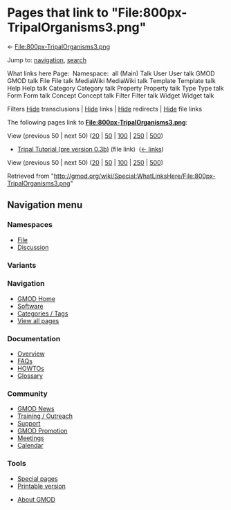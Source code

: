 <div id="mw-page-base" class="noprint">

</div>

<div id="mw-head-base" class="noprint">

</div>

<div id="content" class="mw-body" role="main">

<span id="top"></span>

<div id="mw-js-message" style="display:none;">

</div>



# <span dir="auto">Pages that link to "File:800px-TripalOrganisms3.png"</span>

<div id="bodyContent">

<div id="contentSub">

←
[File:800px-TripalOrganisms3.png](/wiki/File:800px-TripalOrganisms3.png "File:800px-TripalOrganisms3.png")

</div>

<div id="jump-to-nav" class="mw-jump">

Jump to: [navigation](#mw-navigation), [search](#p-search)

</div>

<div id="mw-content-text">

What links here Page:  Namespace:  all (Main) Talk User User talk GMOD
GMOD talk File File talk MediaWiki MediaWiki talk Template Template talk
Help Help talk Category Category talk Property Property talk Type Type
talk Form Form talk Concept Concept talk Filter Filter talk Widget
Widget talk

Filters
[Hide](/mediawiki/index.php?title=Special:WhatLinksHere/File:800px-TripalOrganisms3.png&hidetrans=1 "Special:WhatLinksHere/File:800px-TripalOrganisms3.png")
transclusions \|
[Hide](/mediawiki/index.php?title=Special:WhatLinksHere/File:800px-TripalOrganisms3.png&hidelinks=1 "Special:WhatLinksHere/File:800px-TripalOrganisms3.png")
links \|
[Hide](/mediawiki/index.php?title=Special:WhatLinksHere/File:800px-TripalOrganisms3.png&hideredirs=1 "Special:WhatLinksHere/File:800px-TripalOrganisms3.png")
redirects \|
[Hide](/mediawiki/index.php?title=Special:WhatLinksHere/File:800px-TripalOrganisms3.png&hideimages=1 "Special:WhatLinksHere/File:800px-TripalOrganisms3.png")
file links

The following pages link to
**[File:800px-TripalOrganisms3.png](/wiki/File:800px-TripalOrganisms3.png "File:800px-TripalOrganisms3.png")**:

View (previous 50 \| next 50)
([20](/mediawiki/index.php?title=Special:WhatLinksHere/File:800px-TripalOrganisms3.png&limit=20 "Special:WhatLinksHere/File:800px-TripalOrganisms3.png")
\|
[50](/mediawiki/index.php?title=Special:WhatLinksHere/File:800px-TripalOrganisms3.png&limit=50 "Special:WhatLinksHere/File:800px-TripalOrganisms3.png")
\|
[100](/mediawiki/index.php?title=Special:WhatLinksHere/File:800px-TripalOrganisms3.png&limit=100 "Special:WhatLinksHere/File:800px-TripalOrganisms3.png")
\|
[250](/mediawiki/index.php?title=Special:WhatLinksHere/File:800px-TripalOrganisms3.png&limit=250 "Special:WhatLinksHere/File:800px-TripalOrganisms3.png")
\|
[500](/mediawiki/index.php?title=Special:WhatLinksHere/File:800px-TripalOrganisms3.png&limit=500 "Special:WhatLinksHere/File:800px-TripalOrganisms3.png"))

- [Tripal Tutorial (pre version
  0.3b)](/wiki/Tripal_Tutorial_(pre_version_0.3b) "Tripal Tutorial (pre version 0.3b)")
  (file link) ‎ <span class="mw-whatlinkshere-tools">([←
  links](/mediawiki/index.php?title=Special:WhatLinksHere&target=Tripal+Tutorial+%28pre+version+0.3b%29 "Special:WhatLinksHere"))</span>

View (previous 50 \| next 50)
([20](/mediawiki/index.php?title=Special:WhatLinksHere/File:800px-TripalOrganisms3.png&limit=20 "Special:WhatLinksHere/File:800px-TripalOrganisms3.png")
\|
[50](/mediawiki/index.php?title=Special:WhatLinksHere/File:800px-TripalOrganisms3.png&limit=50 "Special:WhatLinksHere/File:800px-TripalOrganisms3.png")
\|
[100](/mediawiki/index.php?title=Special:WhatLinksHere/File:800px-TripalOrganisms3.png&limit=100 "Special:WhatLinksHere/File:800px-TripalOrganisms3.png")
\|
[250](/mediawiki/index.php?title=Special:WhatLinksHere/File:800px-TripalOrganisms3.png&limit=250 "Special:WhatLinksHere/File:800px-TripalOrganisms3.png")
\|
[500](/mediawiki/index.php?title=Special:WhatLinksHere/File:800px-TripalOrganisms3.png&limit=500 "Special:WhatLinksHere/File:800px-TripalOrganisms3.png"))

</div>

<div class="printfooter">

Retrieved from
"<http://gmod.org/wiki/Special:WhatLinksHere/File:800px-TripalOrganisms3.png>"

</div>

<div id="catlinks" class="catlinks catlinks-allhidden">

</div>

<div class="visualClear">

</div>

</div>

</div>

<div id="mw-navigation">

## Navigation menu

<div id="mw-head">



<div id="left-navigation">

<div id="p-namespaces" class="vectorTabs" role="navigation"
aria-labelledby="p-namespaces-label">

### Namespaces

- <span id="ca-nstab-image"><a href="/wiki/File:800px-TripalOrganisms3.png" accesskey="c"
  title="View the file page [c]">File</a></span>
- <span id="ca-talk"><a
  href="/mediawiki/index.php?title=File_talk:800px-TripalOrganisms3.png&amp;action=edit&amp;redlink=1"
  accesskey="t"
  title="Discussion about the content page [t]">Discussion</a></span>

</div>

<div id="p-variants" class="vectorMenu emptyPortlet" role="navigation"
aria-labelledby="p-variants-label">

### 

### Variants[](#)

<div class="menu">

</div>

</div>

</div>





</div>

</div>

</div>

<div id="mw-panel">

<div id="p-logo" role="banner">

<a href="/wiki/Main_Page"
style="background-image: url(http://gmod.org/images/GMOD-cogs.png);"
title="Visit the main page"></a>

</div>

<div id="p-Navigation" class="portal" role="navigation"
aria-labelledby="p-Navigation-label">

### Navigation

<div class="body">

- <span id="n-GMOD-Home">[GMOD Home](/wiki/Main_Page)</span>
- <span id="n-Software">[Software](/wiki/GMOD_Components)</span>
- <span id="n-Categories-.2F-Tags">[Categories /
  Tags](/wiki/Categories)</span>
- <span id="n-View-all-pages">[View all
  pages](/wiki/Special:AllPages)</span>

</div>

</div>

<div id="p-Documentation" class="portal" role="navigation"
aria-labelledby="p-Documentation-label">

### Documentation

<div class="body">

- <span id="n-Overview">[Overview](/wiki/Overview)</span>
- <span id="n-FAQs">[FAQs](/wiki/Category:FAQ)</span>
- <span id="n-HOWTOs">[HOWTOs](/wiki/Category:HOWTO)</span>
- <span id="n-Glossary">[Glossary](/wiki/Glossary)</span>

</div>

</div>

<div id="p-Community" class="portal" role="navigation"
aria-labelledby="p-Community-label">

### Community

<div class="body">

- <span id="n-GMOD-News">[GMOD News](/wiki/GMOD_News)</span>
- <span id="n-Training-.2F-Outreach">[Training /
  Outreach](/wiki/Training_and_Outreach)</span>
- <span id="n-Support">[Support](/wiki/Support)</span>
- <span id="n-GMOD-Promotion">[GMOD
  Promotion](/wiki/GMOD_Promotion)</span>
- <span id="n-Meetings">[Meetings](/wiki/Meetings)</span>
- <span id="n-Calendar">[Calendar](/wiki/Calendar)</span>

</div>

</div>

<div id="p-tb" class="portal" role="navigation"
aria-labelledby="p-tb-label">

### Tools

<div class="body">

- <span id="t-specialpages"><a href="/wiki/Special:SpecialPages" accesskey="q"
  title="A list of all special pages [q]">Special pages</a></span>
- <span id="t-print"><a
  href="/mediawiki/index.php?title=Special:WhatLinksHere/File:800px-TripalOrganisms3.png&amp;printable=yes"
  rel="alternate" accesskey="p"
  title="Printable version of this page [p]">Printable version</a></span>

</div>

</div>

</div>

</div>

<div id="footer" role="contentinfo">

- <span id="footer-places-about">[About
  GMOD](/wiki/GMOD:About "GMOD:About")</span>

<!-- -->






</div>
